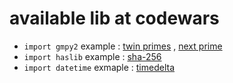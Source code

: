 # available lib at codewars 
* `import gmpy2`  example : [twin primes](https://www.codewars.com/kata/reviews/6117f77c0c70a70001ae2313/groups/611824f1497d5e0001725ef1) , [next prime](https://www.codewars.com/kata/reviews/6117f77c0c70a70001ae2313/groups/61f8e2aa398ead00015bb9e2)
* `import haslib` example : [sha-256](https://www.codewars.com/kata/reviews/587fb72807076d73c200068a/groups/588752311fe4490415000261)
* `import datetime` exmaple : [timedelta](https://www.codewars.com/kata/reviews/602d5f49265b840001f3ca4d/groups/6030b82e99b32b0001557fea)
